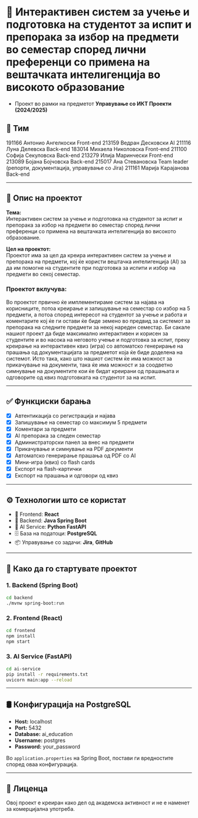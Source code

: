 # 🧠 Интерактивен систем за учење и подготовка на студентот за испит и препорака за избор на предмети во семестар според лични преференци со примена на вештачката интелигенција во високото образование

- Проект во рамки на предметот **Управување со ИКТ Проекти (2024/2025)**

## 👥 Тим

191166 Антонио Ангелкоски Front-end
213159 Ведран Десковски AI
211116 Луна Делевска Back-end
183014 Михаела Николовска Front-end
211100 Софија Секуловска Back-end
213279 Илија Маринчески Front-end
213089 Бојана Бојчовска Back-end
215017 Ана Стевановска Team leader (репорти,
документација,
управување со Jira)
211161 Марија Карајанова Back-end

---

## 📌 Опис на проектот

**Тема:**  
Интерактивен систем за учење и подготовка на студентот за испит и препорака за избор на предмети во семестар според лични преференци со примена на вештачката интелигенција во високото образование.

**Цел на проектот:**  
Проектот има за цел да креира интерактивен систем за учење и препорака на предмети, кој ќе користи вештачка интелигенција (AI) за да им помогне на студентите при подготовка за испити и избор на предмети во секој семестар.

### Проектот вклучува:
Во проектот првично ќе имплементираме систем за најава на корисниците, потоа креирање и запишување на семестар со избор на 5 предмети, а потоа според интересот на студентот за учење и работа и коментарите кој ќе ги остави ќе биде земено во предвид за системот за препорака на следните предмети за некој нареден семестар. Би сакале нашиот проект да биде максимално интерактивен и корисен за студентите и во насока на неговото учење и подготовка за испит, преку креирање на интерактивен квиз (игра) со автоматско генерирање на прашања од документацијата за предметот која ќе биде доделена на системот. Исто така, како што нашиот систем ќе има можност за прикачување на документи, така ќе има можност и за соодветно симнување на документите кои ќе бидат креирани од прашањата и одговорите од квиз подготовката на студентот за на испит.

---

## ✅ Функциски барања

- [x] Автентикација со регистрација и најава
- [x] Запишување на семестар со максимум 5 предмети
- [x] Коментари за предмети
- [x] AI препорака за следен семестар
- [x] Администраторски панел за внес на предмети
- [x] Прикачување и симнување на PDF документи
- [x] Автоматско генерирање прашања од PDF со AI
- [x] Мини-игра (квиз) со flash cards
- [x] Експорт на flash-картички
- [x] Експорт на прашања и одговори од квиз

---

## ⚙️ Технологии што се користат

- 🎨 Frontend: **React**
- 🔧 Backend: **Java Spring Boot**
- 🤖 AI Service: **Python FastAPI**
- 🗄️ База на податоци: **PostgreSQL**
- 📦 Управување со задачи: **Jira**, **GitHub**

---

## 🚀 Како да го стартувате проектот

### 1. Backend (Spring Boot)

```bash
cd backend
./mvnw spring-boot:run
```

### 2. Frontend (React)

```bash
cd frontend
npm install
npm start
```

### 3. AI Service (FastAPI)

```bash
cd ai-service
pip install -r requirements.txt
uvicorn main:app --reload
```

---

## 🛢️ Конфигурација на PostgreSQL

- **Host:** localhost  
- **Port:** 5432  
- **Database:** ai_education  
- **Username:** postgres  
- **Password:** your_password

Во `application.properties` на Spring Boot, постави ги вредностите според оваа конфигурација.

---

## 📄 Лиценца

Овој проект е креиран како дел од академска активност и не е наменет за комерцијална употреба.
